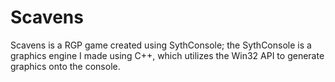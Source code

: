 # Scavens

Scavens is a RGP game created using SythConsole; the SythConsole is a graphics engine I made using C++, which utilizes the Win32 API to generate graphics onto the console. 
